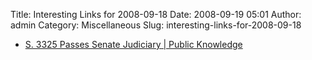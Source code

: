 Title: Interesting Links for 2008-09-18
Date: 2008-09-19 05:01
Author: admin
Category: Miscellaneous
Slug: interesting-links-for-2008-09-18

-   [S. 3325 Passes Senate Judiciary | Public Knowledge][]

  [S. 3325 Passes Senate Judiciary | Public Knowledge]: http://www.publicknowledge.org/node/1738
